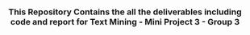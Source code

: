 <h3 align="center">This Repository Contains the all the deliverables including code and report for Text Mining - Mini Project 3 - Group 3</h3>

